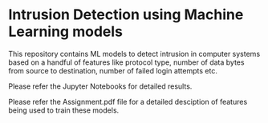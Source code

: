 # Intrusion Detection using Machine Learning models

This repository contains ML models to detect intrusion in computer systems based on a handful of features like protocol type, number of data bytes from source to destination, number of failed login attempts etc.

Please refer the Jupyter Notebooks for detailed results.

Please refer the Assignment.pdf file for a detailed desciption of features being used to train these models.
